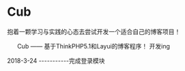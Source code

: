 # Cub
抱着一颗学习与实践的心态去尝试开发一个适合自己的博客项目！

&nbsp; &nbsp; &nbsp; Cub —— 基于ThinkPHP5.1和Layui的博客程序！
开发ing

2018-3-24 -----------完成登录模块
